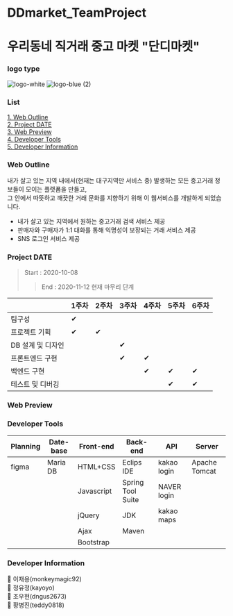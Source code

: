 # DDmarket_TeamProject

# 우리동네 직거래 중고 마켓 "단디마켓"

### logo type
![logo-white](https://user-images.githubusercontent.com/66930491/98910635-cb8d5200-2506-11eb-8725-46ba8e4be9dc.jpg)
![logo-blue (2)](https://user-images.githubusercontent.com/66930491/98911018-4b1b2100-2507-11eb-8a0d-5245cb8951d9.jpg)


### List
[1. Web Outline](#Web-Outline)<br/>
[2. Project DATE](#Project-DATE)<br/>
[3. Web Preview](#Web-Preview)<br/>
[4. Developer Tools](#Developer-Tools)<br/>
[5. Developer Information](#Developer-Information)

### Web Outline

내가 살고 있는 지역 내에서(현재는 대구지역만 서비스 중) 발생하는 모든 중고거래 정보들이 모이는 플랫폼을 만들고,</br>
그 안에서 따뜻하고 깨끗한 거래 문화를 지향하기 위해 이 웹서비스를 개발하게 되었습니다.</br> 
- 내가 살고 있는 지역에서 원하는 중고거래 검색 서비스 제공</br>
- 판매자와 구매자가 1:1 대화를 통해 익명성이 보장되는 거래 서비스 제공</br>
- SNS 로그인 서비스 제공

### Project DATE

> Start : 2020-10-08
>> End : 2020-11-12 현재 마무리 단계

|                   | 1주차 | 2주차 | 3주차 | 4주차 | 5주차 | 6주차 |
| ------------------ | ----- | ----- | ----- | ----- | ----- | ----- |
| 팀구성            | ✔     |       |       |       |       |       |
| 프로젝트 기획     | ✔     | ✔     |       |       |       |       |
| DB 설계 및 디자인 |       |       | ✔     |       |       |       |
| 프론트엔드 구현   |       |       | ✔     | ✔     |       |       |
| 백엔드 구현       |       |       |       | ✔     | ✔     | ✔     |
| 테스트 및 디버깅  |       |       |       |       | ✔     | ✔     |

### Web Preview



### Developer Tools

| Planning | Date-base | Front-end  | Back-end           | API          | Server        |
| -------- | --------- | ---------- | ------------------ | ------------ | ------------- |
| figma    | Maria DB  | HTML+CSS   | Eclips IDE         | kakao login  | Apache Tomcat |
|          |           | Javascript | Spring Tool Suite  | NAVER login  |               |
|          |           | jQuery     | JDK                | kakao maps   |               |
|          |           | Ajax       | Maven              |              |               |
|          |           | Bootstrap  |                    |              |               |

### Developer Information

🙌 이재용(monkeymagic92)
<br/>
🙌 정유정(kayoyo)
<br/>
🙌 조우현(dngus2673)
<br/>
🙌 황병진(teddy0818)
<br/>
